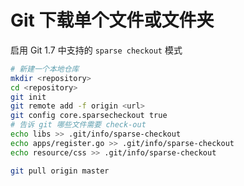 # Git 下载单个文件或文件夹

启用 Git 1.7 中支持的 `sparse checkout` 模式

``` sh
# 新建一个本地仓库
mkdir <repository>
cd <repository>
git init
git remote add -f origin <url>
git config core.sparsecheckout true
# 告诉 git 哪些文件需要 check-out
echo libs >> .git/info/sparse-checkout
echo apps/register.go >> .git/info/sparse-checkout
echo resource/css >> .git/info/sparse-checkout

git pull origin master
```
